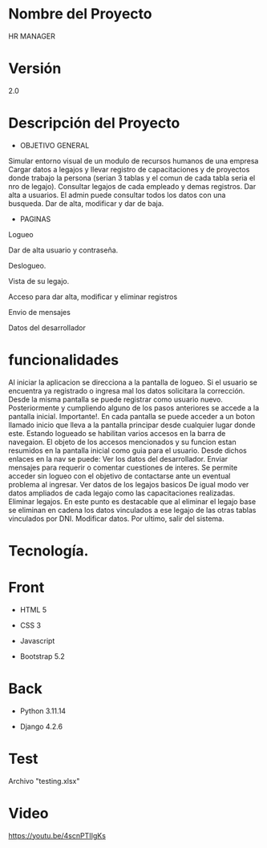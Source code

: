 # Nombre del Proyecto

HR MANAGER

# Versión

2.0

# Descripción del Proyecto

- OBJETIVO GENERAL

Simular entorno visual de un modulo de recursos humanos de una empresa
Cargar datos a legajos y llevar registro de capacitaciones y de proyectos donde trabajo la persona (serian 3 tablas y el comun de cada tabla seria el nro de legajo).
Consultar legajos de cada empleado y demas registros.
Dar alta a usuarios.
El admin puede consultar todos los datos con una busqueda. Dar de alta, modificar y dar de baja.


- PAGINAS

Logueo

Dar de alta usuario y contraseña.

Deslogueo.

Vista de su legajo.

Acceso para dar alta, modificar y eliminar registros

Envio de mensajes

Datos del desarrollador

# funcionalidades

Al iniciar la aplicacion se direcciona a la pantalla de logueo. Si el usuario se encuentra ya registrado o ingresa mal los datos solicitara la corrección.
Desde la misma pantalla se puede registrar como usuario nuevo.
Posteriormente y cumpliendo alguno de los pasos anteriores se accede a la pantalla inicial.
Importante!. En cada pantalla se puede acceder a un boton llamado inicio que lleva a la pantalla principar desde cualquier lugar donde este.
Estando logueado se habilitan varios accesos en la barra de navegaion.
El objeto de los accesos mencionados y su funcion estan resumidos en la pantalla inicial como guia para el usuario.
Desde dichos enlaces en la nav se puede:
Ver los datos del desarrollador.
Enviar mensajes para requerir o comentar cuestiones de interes. Se permite acceder sin logueo con el objetivo de contactarse ante un eventual problema al ingresar.
Ver datos de los legajos basicos
De igual modo ver datos ampliados de cada legajo como las capacitaciones realizadas.
Eliminar legajos. En este punto es destacable que al eliminar el legajo base se eliminan en cadena los datos vinculados a ese legajo de las otras tablas vinculados por DNI.
Modificar datos.
Por ultimo, salir del sistema.

# Tecnología.

 # Front

- HTML 5

- CSS 3

- Javascript

- Bootstrap 5.2

 
 # Back

- Python 3.11.14

- Django 4.2.6


# Test

Archivo "testing.xlsx" 

# Video 

https://youtu.be/4scnPTIIgKs